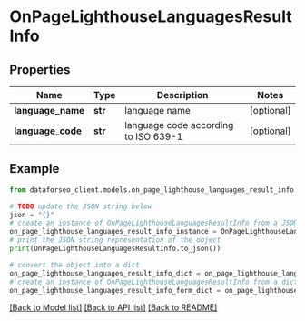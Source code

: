 # OnPageLighthouseLanguagesResultInfo


## Properties

Name | Type | Description | Notes
------------ | ------------- | ------------- | -------------
**language_name** | **str** | language name | [optional] 
**language_code** | **str** | language code according to ISO 639-1 | [optional] 

## Example

```python
from dataforseo_client.models.on_page_lighthouse_languages_result_info import OnPageLighthouseLanguagesResultInfo

# TODO update the JSON string below
json = "{}"
# create an instance of OnPageLighthouseLanguagesResultInfo from a JSON string
on_page_lighthouse_languages_result_info_instance = OnPageLighthouseLanguagesResultInfo.from_json(json)
# print the JSON string representation of the object
print(OnPageLighthouseLanguagesResultInfo.to_json())

# convert the object into a dict
on_page_lighthouse_languages_result_info_dict = on_page_lighthouse_languages_result_info_instance.to_dict()
# create an instance of OnPageLighthouseLanguagesResultInfo from a dict
on_page_lighthouse_languages_result_info_form_dict = on_page_lighthouse_languages_result_info.from_dict(on_page_lighthouse_languages_result_info_dict)
```
[[Back to Model list]](../README.md#documentation-for-models) [[Back to API list]](../README.md#documentation-for-api-endpoints) [[Back to README]](../README.md)


